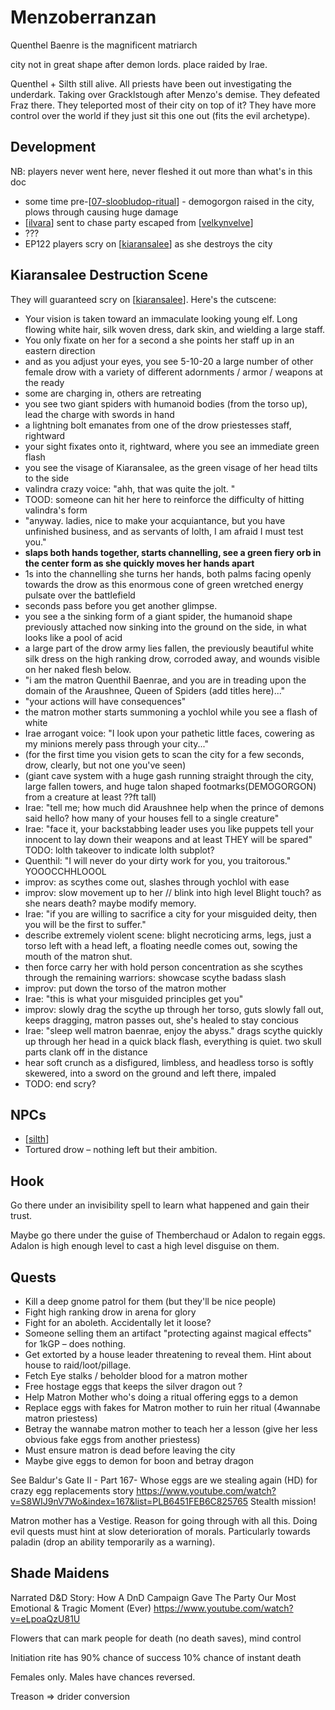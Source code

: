# Menzoberranzan

Quenthel Baenre is the magnificent matriarch

city not in great shape after demon lords.
place raided by Irae.

Quenthel + Silth still alive. All priests have been out investigating the underdark. Taking over Gracklstough after Menzo's demise. They defeated Fraz there. They teleported most of their city on top of it? They have more control over the world if they just sit this one out (fits the evil archetype).

## Development
NB: players never went here, never fleshed it out more than what's in this doc
- some time pre-[[07-sloobludop-ritual]] - demogorgon raised in the city, plows through causing huge damage
- [[ilvara]] sent to chase party escaped from [[velkynvelve]]
- ???
- EP122 players scry on [[kiaransalee]] as she destroys the city

## Kiaransalee Destruction Scene
They will guaranteed scry on [[kiaransalee]]. Here's the cutscene:

- Your vision is taken toward an immaculate looking young elf. Long flowing white hair, silk woven dress, dark skin, and wielding a large staff.
- You only fixate on her for a second a she points her staff up in an eastern direction
- and as you adjust your eyes, you see 5-10-20 a large number of other female drow with a variety of different adornments / armor / weapons at the ready
- some are charging in, others are retreating
- you see two giant spiders with humanoid bodies (from the torso up), lead the charge with swords in hand
- a lightning bolt emanates from one of the drow priestesses staff, rightward
- your sight fixates onto it, rightward, where you see an immediate green flash
- you see the visage of Kiaransalee, as the green visage of her head tilts to the side
- valindra crazy voice: "ahh, that was quite the jolt. "
- TOOD: someone can hit her here to reinforce the difficulty of hitting valindra's form
- "anyway. ladies, nice to make your acquiantance, but you have unfinished business, and as servants of lolth, I am afraid I must test you."
- **slaps both hands together, starts channelling, see a green fiery orb in the center form as she quickly moves her hands apart**
- 1s into the channelling she turns her hands, both palms facing openly towards the drow as this enormous cone of green wretched energy pulsate over the battlefield
- seconds pass before you get another glimpse.
- you see a the sinking form of a giant spider, the humanoid shape previously attached now sinking into the ground on the side, in what looks like a pool of acid
- a large part of the drow army lies fallen, the previously beautiful white silk dress on the high ranking drow, corroded away, and wounds visible on her naked flesh below.
- "i am the matron Quenthil Baenrae, and you are in treading upon the domain of the Araushnee, Queen of Spiders (add titles here)..."
- "your actions will have consequences"
- the matron mother starts summoning a yochlol while you see a flash of white
- Irae arrogant voice: "I look upon your pathetic little faces, cowering as my minions merely pass through your city..."
- (for the first time you vision gets to scan the city for a few seconds, drow, clearly, but not one you've seen)
- (giant cave system with a huge gash running straight through the city, large fallen towers, and huge talon shaped footmarks(DEMOGORGON) from a creature at least ??ft tall)
- Irae: "tell me; how much did Araushnee help when the prince of demons said hello? how many of your houses fell to a single creature"
- Irae: "face it, your backstabbing leader uses you like puppets tell your innocent to lay down their weapons and at least THEY will be spared"
TODO: lolth takeover to indicate lolth subplot?
- Quenthil: "I will never do your dirty work for you, you traitorous." YOOOCCHHLOOOL
- improv: as scythes come out, slashes through yochlol with ease
- improv: slow movement up to her // blink into high level Blight touch? as she nears death? maybe modify memory.
- Irae: "if you are willing to sacrifice a city for your misguided deity, then you will be the first to suffer."
- describe extremely violent scene: blight necroticing arms, legs, just a torso left with a head left, a floating needle comes out, sowing the mouth of the matron shut.
- then force carry her with hold person concentration as she scythes through the remaining warriors: showcase scythe badass slash
- improv: put down the torso of the matron mother
- Irae: "this is what your misguided principles get you"
- improv: slowly drag the scythe up through her torso, guts slowly fall out, keeps dragging, matron passes out, she's healed to stay concious
- Irae: "sleep well matron baenrae, enjoy the abyss." drags scythe quickly up through her head in a quick black flash, everything is quiet. two skull parts clank off in the distance
- hear soft crunch as a disfigured, limbless, and headless torso is softly skewered, into a sword on the ground and left there, impaled
- TODO: end scry?

## NPCs
- [[silth]]
- Tortured drow – nothing left but their ambition.

## Hook
Go there under an invisibility spell to learn what happened and gain their trust.

Maybe go there under the guise of Themberchaud or Adalon to regain eggs. Adalon is high enough level to cast a high level disguise on them.

## Quests
- Kill a deep gnome patrol for them (but they'll be nice people)
- Fight high ranking drow in arena for glory
- Fight for an aboleth. Accidentally let it loose?
- Someone selling them an artifact "protecting against magical effects" for 1kGP – does nothing.
- Get extorted by a house leader threatening to reveal them. Hint about house to raid/loot/pillage.
- Fetch Eye stalks / beholder blood for a matron mother
- Free hostage eggs that keeps the silver dragon out ?
- Help Matron Mother who's doing a ritual offering eggs to a demon
- Replace eggs with fakes for Matron mother to ruin her ritual (4wannabe matron priestess)
- Betray the wannabe matron mother to teach her a lesson (give her less obvious fake eggs from another priestess)
- Must ensure matron is dead before leaving the city
- Maybe give eggs to demon for boon and betray dragon

See Baldur's Gate II - Part 167- Whose eggs are we stealing again (HD) for crazy egg replacements story
https://www.youtube.com/watch?v=S8WIJ9nV7Wo&index=167&list=PLB6451FEB6C825765
Stealth mission!

Matron mother has a Vestige. Reason for going through with all this.
Doing evil quests must hint at slow deterioration of morals. Particularly towards paladin (drop an ability temporarily as a warning).

## Shade Maidens
Narrated D&D Story: How A DnD Campaign Gave The Party Our Most Emotional & Tragic Moment (Ever)
https://www.youtube.com/watch?v=eLpoaQzU81U

Flowers that can mark people for death (no death saves), mind control

Initiation rite has 90% chance of success 10% chance of instant death

Females only. Males have chances reversed.



Treason => drider conversion

[//begin]: # "Autogenerated link references for markdown compatibility"
[07-sloobludop-ritual]: ../recaps/07-sloobludop-ritual "07-sloobludop-ritual"
[ilvara]: ../npcs/ilvara "Ilvara"
[velkynvelve]: velkynvelve "Velkynvelve"
[kiaransalee]: ../deities/kiaransalee "Kiaransalee"
[silth]: ../npcs/silth "Silth"
[//end]: # "Autogenerated link references"
